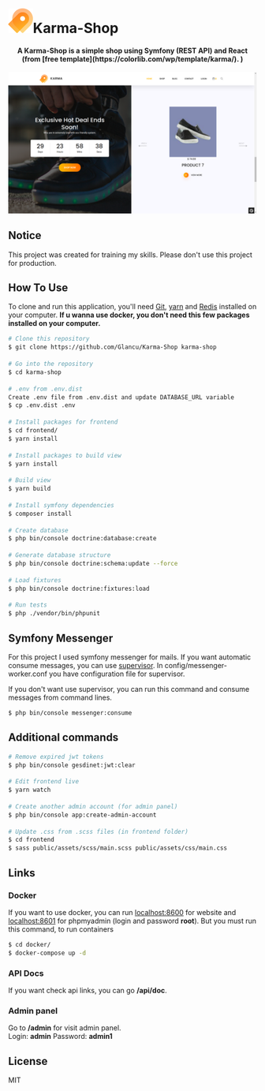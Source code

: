 ![](./public/assets/img/fav.png)Karma-Shop
=========

<h4 align="center">A Karma-Shop is a simple shop using Symfony (REST API) and React (from [free template](https://colorlib.com/wp/template/karma/). )</h4>


![karma-shop](/public/assets/img/github/homepage-view.png)

## Notice
This project was created for training my skills. Please don't use this project for production. 

## How To Use

To clone and run this application, you'll need [Git](https://git-scm.com), [yarn](https://yarnpkg.com/) and [Redis](https://redis.io/) installed on your computer. **If u wanna use docker, you don't need this few packages installed on your computer.**

```bash
# Clone this repository
$ git clone https://github.com/Glancu/Karma-Shop karma-shop

# Go into the repository
$ cd karma-shop

# .env from .env.dist
Create .env file from .env.dist and update DATABASE_URL variable
$ cp .env.dist .env

# Install packages for frontend
$ cd frontend/
$ yarn install

# Install packages to build view
$ yarn install

# Build view
$ yarn build

# Install symfony dependencies
$ composer install

# Create database
$ php bin/console doctrine:database:create

# Generate database structure
$ php bin/console doctrine:schema:update --force

# Load fixtures
$ php bin/console doctrine:fixtures:load

# Run tests
$ php ./vendor/bin/phpunit
```

## Symfony Messenger

For this project I used symfony messenger for mails. If you want automatic consume messages, you can use [supervisor](http://supervisord.org/). In config/messenger-worker.conf you have configuration file for supervisor.

If you don't want use supervisor, you can run this command and consume messages from command lines.
```bash
$ php bin/console messenger:consume
```

## Additional commands
```bash
# Remove expired jwt tokens
$ php bin/console gesdinet:jwt:clear

# Edit frontend live
$ yarn watch

# Create another admin account (for admin panel)
$ php bin/console app:create-admin-account

# Update .css from .scss files (in frontend folder)
$ cd frontend
$ sass public/assets/scss/main.scss public/assets/css/main.css
```

## Links

### Docker
If you want to use docker, you can run [localhost:8600](http://localhost:8600) for website and [localhost:8601](http://localhost:8601) for phpmyadmin (login and password **root**). But you must run this command, to run containers
```bash
$ cd docker/
$ docker-compose up -d
```

### API Docs
If you want check api links, you can go **/api/doc**.

### Admin panel
Go to **/admin** for visit admin panel. \
Login: **admin**
Password: **admin1**

## License

MIT
